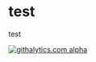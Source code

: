 test
====

test

[![githalytics.com alpha](https://cruel-carlota.pagodabox.com/fab08d0ca9ad61e0cca5c98a0ae5401f "githalytics.com")](http://githalytics.com/devforcemarketing/test)
